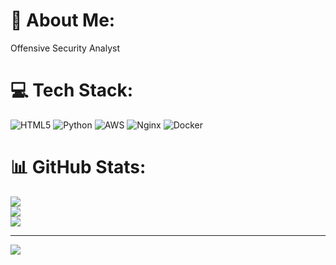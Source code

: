# 💫 About Me:
Offensive Security Analyst


# 💻 Tech Stack:
![HTML5](https://img.shields.io/badge/html5-%23E34F26.svg?style=for-the-badge&logo=html5&logoColor=white) ![Python](https://img.shields.io/badge/python-3670A0?style=for-the-badge&logo=python&logoColor=ffdd54) ![AWS](https://img.shields.io/badge/AWS-%23FF9900.svg?style=for-the-badge&logo=amazon-aws&logoColor=white) ![Nginx](https://img.shields.io/badge/nginx-%23009639.svg?style=for-the-badge&logo=nginx&logoColor=white) ![Docker](https://img.shields.io/badge/docker-%230db7ed.svg?style=for-the-badge&logo=docker&logoColor=white)
# 📊 GitHub Stats:
![](https://github-readme-stats.vercel.app/api?username=offensiveevil&theme=dark&hide_border=false&include_all_commits=true&count_private=true)<br/>
![](https://github-readme-streak-stats.herokuapp.com/?user=offensiveevil&theme=dark&hide_border=false)<br/>
![](https://github-readme-stats.vercel.app/api/top-langs/?username=offensiveevil&theme=dark&hide_border=false&include_all_commits=true&count_private=true&layout=compact)

---
[![](https://visitcount.itsvg.in/api?id=offensiveevil&icon=0&color=0)](https://visitcount.itsvg.in)

<!-- Proudly created with GPRM ( https://gprm.itsvg.in ) -->
